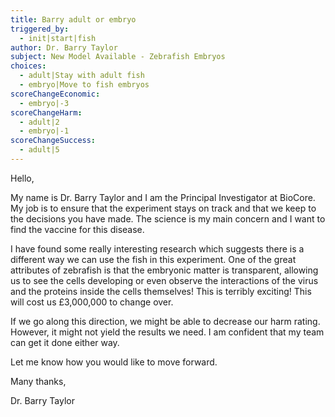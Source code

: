 ```yaml
---
title: Barry adult or embryo
triggered_by:
  - init|start|fish
author: Dr. Barry Taylor
subject: New Model Available - Zebrafish Embryos
choices:
  - adult|Stay with adult fish
  - embryo|Move to fish embryos
scoreChangeEconomic:
  - embryo|-3
scoreChangeHarm:
  - adult|2
  - embryo|-1
scoreChangeSuccess:
  - adult|5
---
```


Hello,

My name is Dr. Barry Taylor and I am the Principal Investigator at BioCore. My job is to ensure that the experiment stays on track and that we keep to the decisions you have made. The science is my main concern and I want to find the vaccine for this disease.

I have found some really interesting research which suggests there is a different way we can use the fish in this experiment. One of the great attributes of zebrafish is that the embryonic matter is transparent, allowing us to see the cells developing or even observe the interactions of the virus and the proteins inside the cells themselves! This is terribly exciting! This will cost us £3,000,000 to change over.

If we go along this direction, we might be able to decrease our harm rating. However, it might not yield the results we need. I am confident that my team can get it done either way.

Let me know how you would like to move forward.

Many thanks,

Dr. Barry Taylor
